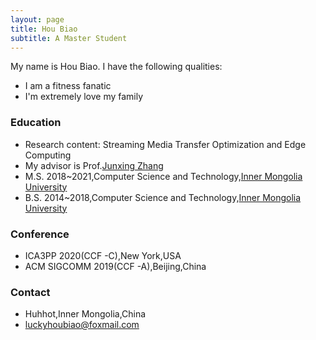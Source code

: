 ```yaml
---
layout: page
title: Hou Biao
subtitle: A Master Student
---
```


My name is Hou Biao. I have the following qualities:

- I am a fitness fanatic
- I'm extremely love my family

### Education

- Research content: Streaming Media Transfer Optimization and Edge Computing
- My advisor is Prof.[Junxing Zhang](https://ccs.imu.edu.cn/info/1152/2828.htm)
- M.S. 2018~2021,Computer Science and Technology,[Inner Mongolia University](https://www.imu.edu.cn/)
- B.S. 2014~2018,Computer Science and Technology,[Inner Mongolia University](https://www.imu.edu.cn/)

### Conference

- ICA3PP 2020(CCF -C),New York,USA
- ACM SIGCOMM 2019(CCF -A),Beijing,China

### Contact

- Huhhot,Inner Mongolia,China
- [luckyhoubiao@foxmail.com](mailto:luckyhoubiao@foxmail.com)
